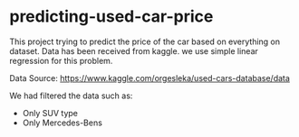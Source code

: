 # predicting-used-car-price
This project trying to predict the price of the car based on everything on dataset. Data has been received from kaggle. we use simple linear regression for this problem.

Data Source:
https://www.kaggle.com/orgesleka/used-cars-database/data

We had filtered the data such as:
- Only SUV type 
- Only Mercedes-Bens
